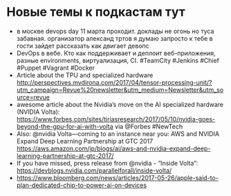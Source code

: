 # Новые темы к подкастам тут

+ в москве devops day 11 марта проходит. доклады не огонь но туса забавная. организатор александ тртов я думаю запросто к тебе в гости зайдет рассказать как двигает девопс
+ DevOps в вебе. Кто как поддерживает и деплоит веб-приложения, разные environments, виртуализация, CI.  #TeamCity #Jenkins #Chief #Puppet #Vagrant #Docker
+ Article about the TPU and specialized hardware http://perspectives.mvdirona.com/2017/04/tensor-processing-unit/?utm_campaign=Revue%20newsletter&utm_medium=Newsletter&utm_source=revue
+ awesome article about the Nvidia’s move on the AI specialized hardware (NVIDIA Volta): https://www.forbes.com/sites/tiriasresearch/2017/05/10/nvidia-goes-beyond-the-gpu-for-ai-with-volta via @Forbes #NewTech
+ Also: @nvidia Volta—coming to an instance near you: AWS and NVIDIA Expand Deep Learning Partnership at GTC 2017 https://aws.amazon.com/jp/blogs/ai/aws-and-nvidia-expand-deep-learning-partnership-at-gtc-2017/
+ If you have missed, press release from @nvidia - “Inside Volta”: https://devblogs.nvidia.com/parallelforall/inside-volta/
+ https://www.bloomberg.com/news/articles/2017-05-26/apple-said-to-plan-dedicated-chip-to-power-ai-on-devices
